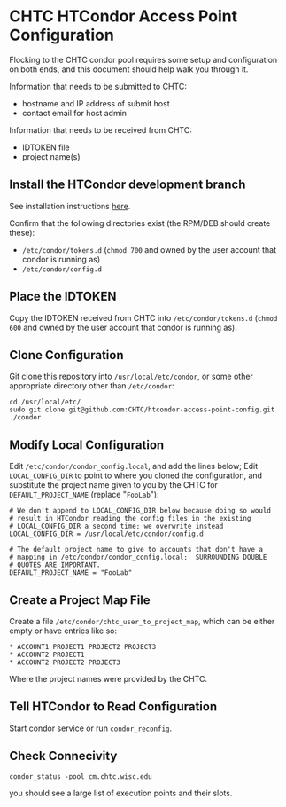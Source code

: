 # CHTC HTCondor Access Point Configuration

Flocking to the CHTC condor pool requires some setup and configuration on both ends, and this document should help walk you through it.

Information that needs to be submitted to CHTC:
* hostname and IP address of submit host
* contact email for host admin

Information that needs to be received from CHTC:
* IDTOKEN file
* project name(s)

## Install the HTCondor development branch

See installation instructions [here](https://research.cs.wisc.edu/htcondor/instructions/).

Confirm that the following directories exist (the RPM/DEB should create these):
* `/etc/condor/tokens.d` (`chmod 700` and owned by the user account that condor is running as)
* `/etc/condor/config.d`

## Place the IDTOKEN

Copy the IDTOKEN received from CHTC into `/etc/condor/tokens.d` (`chmod 600` and owned by the user account that condor is running as).

## Clone Configuration
Git clone this repository into `/usr/local/etc/condor`, or some other appropriate directory other than `/etc/condor`:
```
cd /usr/local/etc/
sudo git clone git@github.com:CHTC/htcondor-access-point-config.git ./condor
```

## Modify Local Configuration
Edit `/etc/condor/condor_config.local`, and add the lines below; Edit `LOCAL_CONFIG_DIR` to point to where you cloned the configuration, and substitute  the project name given to you by the CHTC for `DEFAULT_PROJECT_NAME` (replace "`FooLab`"):
```
# We don't append to LOCAL_CONFIG_DIR below because doing so would
# result in HTCondor reading the config files in the existing
# LOCAL_CONFIG_DIR a second time; we overwrite instead
LOCAL_CONFIG_DIR = /usr/local/etc/condor/config.d

# The default project name to give to accounts that don't have a
# mapping in /etc/condor/condor_config.local;  SURROUNDING DOUBLE
# QUOTES ARE IMPORTANT.
DEFAULT_PROJECT_NAME = "FooLab"
```

## Create a Project Map File
Create a file `/etc/condor/chtc_user_to_project_map`, which can be either empty or have entries like so:
```
* ACCOUNT1 PROJECT1 PROJECT2 PROJECT3
* ACCOUNT2 PROJECT1 
* ACCOUNT2 PROJECT2 PROJECT3
```
Where the project names were provided by the CHTC.

## Tell HTCondor to Read Configuration
Start condor service or run `condor_reconfig`.

## Check Connecivity
```
condor_status -pool cm.chtc.wisc.edu
```

you should see a large list of execution points and their slots.

